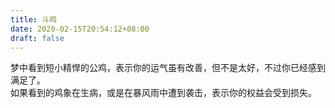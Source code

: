 ```yaml
---
title: 斗鸡
date: 2020-02-15T20:54:12+08:00
draft: false
---
```


梦中看到短小精悍的公鸡，表示你的运气虽有改善，但不是太好，不过你已经感到满足了。<br>
如果看到的鸡象在生病，或是在暴风雨中遭到袭击，表示你的权益会受到损失。<br>

